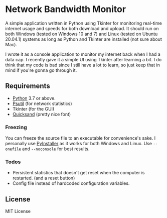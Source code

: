# Network Bandwidth Monitor

A simple application written in Python using Tkinter for monitoring real-time internet usage and speeds for both download and upload. It should run on both Windows (tested on Windows 10 and 7) and Linux (tested on Ubuntu 20.04.1) systems as long as Python and Tkinter are installed (not sure about Mac).

I wrote it as a console application to monitor my internet back when I had a data cap. I recently gave it a simple UI using Tkinter after learning a bit. I do think that my code is bad since I still have a lot to learn, so just keep that in mind if you're gonna go through it.

## Requirements

- [Python](https://www.python.org/) 3.7 or above.
- [Psutil](https://pypi.org/project/psutil/) (for network statistics)
- Tkinter (for the GUI)
- [Quicksand](https://www.dafont.com/quicksand.font) (pretty nice font)

### Freezing

You can freeze the source file to an executable for convenience's sake. I personally use [PyInstaller](https://www.pyinstaller.org/) as it works for both Windows and Linux. Use `--onefile` and `--noconsole` for best results.

### Todos

- Persistent statistics that doesn't get reset when the computer is restarted. (and a reset button)
- Config file instead of hardcoded configuration variables.

License
----

MIT License
